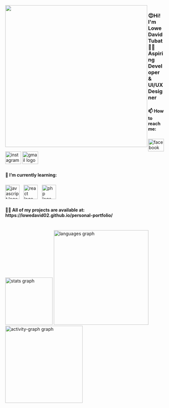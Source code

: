 <img align="left" height="450" src="https://scontent.fcrk3-2.fna.fbcdn.net/v/t39.30808-6/474678997_633761409180606_2595933515804898653_n.jpg?stp=dst-jpg_s552x414_tt6&_nc_cat=101&ccb=1-7&_nc_sid=a5f93a&_nc_eui2=AeG5YvP3UdNTWDHEaDpmV1l04sNUott_08Tiw1Si23_TxD3Gwn0NCL0uMqhFwAgknUcyVFfiE0l2S1ILzSBYS12P&_nc_ohc=sbJSZHwTRRsQ7kNvwHss1gv&_nc_oc=Adm_knqlkrhfN9Uqn6Ir-8hDl1D87j94dWx0jG9_Gr1NDmuWS3XIK0LwSqkmOCuqRVU&_nc_zt=23&_nc_ht=scontent.fcrk3-2.fna&_nc_gid=QJT5cMHqqKMMdhpDPyAHQA&oh=00_AfaUmuzkq5HURtuhBZZyshlB-r9-im8VhGOrLEq6FX0A8g&oe=68C148F5"  />

###

<h3 align="left">😍Hi! I'm Lowe David Tubat<br>👩‍💻 Aspiring Developer & UI/UX Designer</h3>

###

<h4 align="left">📫 How to reach me:</h4>

###

<div align="left">
  <a href="https://www.facebook.com/EldieCetie" target="_blank">
    <img src="https://raw.githubusercontent.com/maurodesouza/profile-readme-generator/master/src/assets/icons/social/facebook/default.svg" width="50" height="40" alt="facebook logo"  />
  </a>
  <img src="https://raw.githubusercontent.com/maurodesouza/profile-readme-generator/master/src/assets/icons/social/instagram/default.svg" width="50" height="40" alt="instagram logo"  />
  <img src="https://raw.githubusercontent.com/maurodesouza/profile-readme-generator/master/src/assets/icons/social/gmail/default.svg" width="50" height="40" alt="gmail logo"  />
</div>

###

<h4 align="left">🌱 I’m currently learning:</h4>

###

<div align="left">
  <img src="https://cdn.jsdelivr.net/gh/devicons/devicon/icons/javascript/javascript-original.svg" height="45" alt="javascript logo"  />
  <img width="5" />
  <img src="https://cdn.jsdelivr.net/gh/devicons/devicon/icons/react/react-original.svg" height="45" alt="react logo"  />
  <img width="5" />
  <img src="https://cdn.jsdelivr.net/gh/devicons/devicon/icons/php/php-original.svg" height="45" alt="php logo"  />
</div>

###

<h4 align="left">👨‍💻 All of my projects are available at:<br>https://lowedavid02.github.io/personal-portfolio/</h4>

###

<br clear="both">

<div align="left">
  <img src="https://github-readme-stats.vercel.app/api?username=LoweDavid02&hide_title=false&hide_rank=false&show_icons=true&include_all_commits=true&count_private=true&disable_animations=false&theme=city_lights&locale=en&hide_border=false&order=1" height="150" alt="stats graph"  />
  <img src="https://github-readme-stats.vercel.app/api/top-langs?username=LoweDavid02&locale=en&hide_title=false&layout=compact&card_width=320&langs_count=5&theme=codeSTACKr&hide_border=false&order=2" height="300" alt="languages graph"  />
  <img src="https://github-readme-activity-graph.vercel.app/graph?username=LoweDavid02&radius=30&theme=cobalt&area=true&order=5" height="245" alt="activity-graph graph"  />
</div>

###
